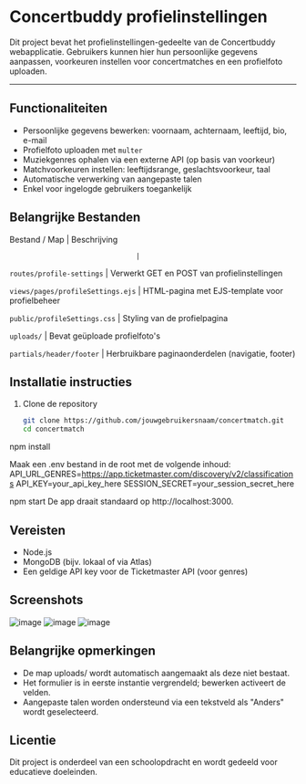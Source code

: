 # Concertbuddy profielinstellingen

Dit project bevat het profielinstellingen-gedeelte van de Concertbuddy webapplicatie. Gebruikers kunnen hier hun persoonlijke gegevens aanpassen, voorkeuren instellen voor concertmatches en een profielfoto uploaden.

---

## Functionaliteiten

- Persoonlijke gegevens bewerken: voornaam, achternaam, leeftijd, bio, e-mail
- Profielfoto uploaden met `multer`
- Muziekgenres ophalen via een externe API (op basis van voorkeur)
- Matchvoorkeuren instellen: leeftijdsrange, geslachtsvoorkeur, taal
- Automatische verwerking van aangepaste talen
- Enkel voor ingelogde gebruikers toegankelijk

## Belangrijke Bestanden

Bestand / Map                      | Beschrijving

                                   |
                                   
`routes/profile-settings`          | Verwerkt GET en POST van profielinstellingen

`views/pages/profileSettings.ejs`  | HTML-pagina met EJS-template voor profielbeheer

`public/profileSettings.css`       | Styling van de profielpagina

`uploads/`                         | Bevat geüploade profielfoto's

`partials/header/footer`           | Herbruikbare paginaonderdelen (navigatie, footer)

## Installatie instructies

1. Clone de repository
   ```bash
   git clone https://github.com/jouwgebruikersnaam/concertmatch.git
   cd concertmatch

npm install

Maak een .env bestand in de root met de volgende inhoud:
API_URL_GENRES=https://app.ticketmaster.com/discovery/v2/classifications
API_KEY=your_api_key_here
SESSION_SECRET=your_session_secret_here

npm start
De app draait standaard op http://localhost:3000.

## Vereisten
- Node.js
- MongoDB (bijv. lokaal of via Atlas)
- Een geldige API key voor de Ticketmaster API (voor genres)

## Screenshots
![image](https://github.com/user-attachments/assets/6b45875a-19fa-4ef4-a30f-baae53d8cc67)
![image](https://github.com/user-attachments/assets/bf90606e-6232-42b4-85ae-19adcd5765ea)
![image](https://github.com/user-attachments/assets/f820ddf7-b769-4dd9-8d6e-5ed55fc5a266)


## Belangrijke opmerkingen
- De map uploads/ wordt automatisch aangemaakt als deze niet bestaat.
- Het formulier is in eerste instantie vergrendeld; bewerken activeert de velden.
- Aangepaste talen worden ondersteund via een tekstveld als "Anders" wordt geselecteerd.

## Licentie
Dit project is onderdeel van een schoolopdracht en wordt gedeeld voor educatieve doeleinden.
